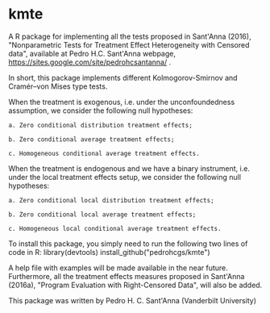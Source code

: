 # kmte
A R package for implementing all the tests proposed in Sant'Anna (2016), "Nonparametric Tests for Treatment Effect Heterogeneity with Censored data", available at Pedro H.C. Sant'Anna webpage, https://sites.google.com/site/pedrohcsantanna/ .

In short, this package implements different Kolmogorov-Smirnov and Cramér–von Mises type tests. 

When the treatment is exogenous, i.e. under the unconfoundedness assumption, we consider the following null hypotheses:
    
    a. Zero conditional distribution treatment effects;
    
    b. Zero conditional average treatment effects;
    
    c. Homogeneous conditional average treatment effects.
    
When the treatment is endogenous and we have a binary instrument, i.e. under the local treatment effects setup, we consider the 
following null hypotheses:

    a. Zero conditional local distribution treatment effects;
    
    b. Zero conditional local average treatment effects;
    
    c. Homogeneous local conditional average treatment effects.

To install this package, you simply need to run the following two lines of code in R:
        library(devtools)
        install_github("pedrohcgs/kmte")

A help file with examples will be made available in the near future. Furthermore, all the treatment effects measures proposed in Sant'Anna (2016a), "Program Evaluation with Right-Censored Data", will also be added.

This package was written by Pedro H. C. Sant'Anna (Vanderbilt University)


